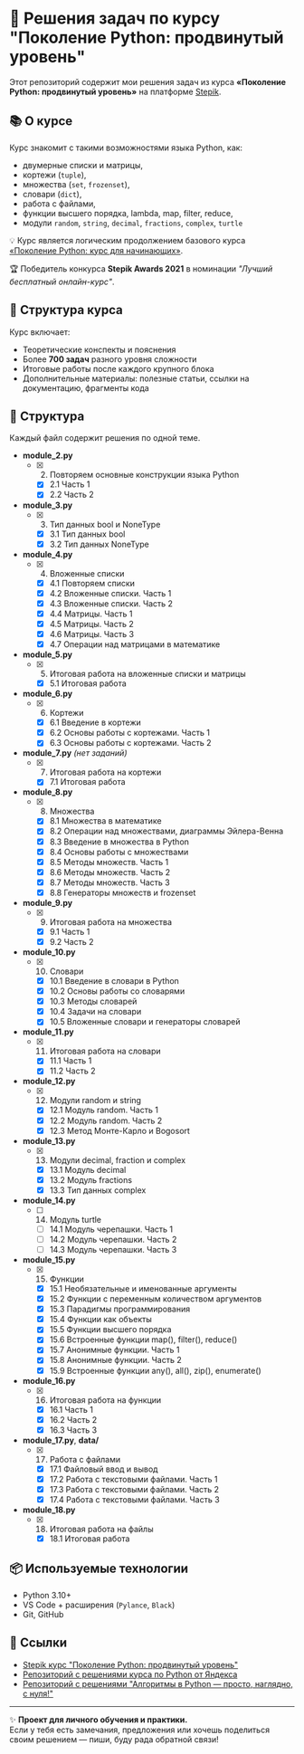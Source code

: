 # 🐍 Решения задач по курсу "Поколение Python: продвинутый уровень"

Этот репозиторий содержит мои решения задач из курса **«Поколение Python: продвинутый уровень»** на платформе [Stepik](https://stepik.org/course/68343/syllabus).

## 📚 О курсе

Курс знакомит с такими возможностями языка Python, как:

- двумерные списки и матрицы,
- кортежи (`tuple`),
- множества (`set`, `frozenset`),
- словари (`dict`),
- работа с файлами,
- функции высшего порядка, lambda, map, filter, reduce,
- модули `random`, `string`, `decimal`, `fractions`, `complex`, `turtle`

💡 Курс является логическим продолжением базового курса [«Поколение Python: курс для начинающих»](https://stepik.org/course/58852/).

🏆 Победитель конкурса **Stepik Awards 2021** в номинации *"Лучший бесплатный онлайн-курс"*.

## 🧠 Структура курса

Курс включает:

- Теоретические конспекты и пояснения
- Более **700 задач** разного уровня сложности
- Итоговые работы после каждого крупного блока
- Дополнительные материалы: полезные статьи, ссылки на документацию, фрагменты кода

## 🚀 Структура

Каждый файл содержит решения по одной теме.

- **module_2.py**  
  - [x] 2. Повторяем основные конструкции языка Python  
    - [x] 2.1 Часть 1  
    - [x] 2.2 Часть 2  

- **module_3.py**  
  - [x] 3. Тип данных bool и NoneType  
    - [x] 3.1 Тип данных bool  
    - [x] 3.2 Тип данных NoneType  

- **module_4.py**  
  - [x] 4. Вложенные списки  
    - [x] 4.1 Повторяем списки  
    - [x] 4.2 Вложенные списки. Часть 1  
    - [x] 4.3 Вложенные списки. Часть 2  
    - [x] 4.4 Матрицы. Часть 1  
    - [x] 4.5 Матрицы. Часть 2  
    - [x] 4.6 Матрицы. Часть 3  
    - [x] 4.7 Операции над матрицами в математике  

- **module_5.py**  
  - [x] 5. Итоговая работа на вложенные списки и матрицы  
    - [x] 5.1 Итоговая работа  

- **module_6.py**  
  - [x] 6. Кортежи  
    - [x] 6.1 Введение в кортежи  
    - [x] 6.2 Основы работы с кортежами. Часть 1  
    - [x] 6.3 Основы работы с кортежами. Часть 2  

- **module_7.py** *(нет заданий)*  
  - [x] 7. Итоговая работа на кортежи  
    - [x] 7.1 Итоговая работа  

- **module_8.py**  
  - [x] 8. Множества  
    - [x] 8.1 Множества в математике  
    - [x] 8.2 Операции над множествами, диаграммы Эйлера-Венна  
    - [x] 8.3 Введение в множества в Python  
    - [x] 8.4 Основы работы с множествами  
    - [x] 8.5 Методы множеств. Часть 1  
    - [x] 8.6 Методы множеств. Часть 2  
    - [x] 8.7 Методы множеств. Часть 3  
    - [x] 8.8 Генераторы множеств и frozenset  

- **module_9.py**  
  - [x] 9. Итоговая работа на множества  
    - [x] 9.1 Часть 1  
    - [x] 9.2 Часть 2  

- **module_10.py**  
  - [x] 10. Словари  
    - [x] 10.1 Введение в словари в Python  
    - [x] 10.2 Основы работы со словарями  
    - [x] 10.3 Методы словарей  
    - [x] 10.4 Задачи на словари  
    - [x] 10.5 Вложенные словари и генераторы словарей  

- **module_11.py**  
  - [x] 11. Итоговая работа на словари  
    - [x] 11.1 Часть 1  
    - [x] 11.2 Часть 2  

- **module_12.py**  
  - [x] 12. Модули random и string  
    - [x] 12.1 Модуль random. Часть 1  
    - [x] 12.2 Модуль random. Часть 2  
    - [x] 12.3 Метод Монте-Карло и Bogosort  

- **module_13.py**  
  - [x] 13. Модули decimal, fraction и complex  
    - [x] 13.1 Модуль decimal  
    - [x] 13.2 Модуль fractions  
    - [x] 13.3 Тип данных complex  

- **module_14.py**  
  - [ ] 14. Модуль turtle  
    - [ ] 14.1 Модуль черепашки. Часть 1  
    - [ ] 14.2 Модуль черепашки. Часть 2  
    - [ ] 14.3 Модуль черепашки. Часть 3  

- **module_15.py**  
  - [x] 15. Функции  
    - [x] 15.1 Необязательные и именованные аргументы  
    - [x] 15.2 Функции с переменным количеством аргументов  
    - [x] 15.3 Парадигмы программирования  
    - [x] 15.4 Функции как объекты  
    - [x] 15.5 Функции высшего порядка  
    - [x] 15.6 Встроенные функции map(), filter(), reduce()  
    - [x] 15.7 Анонимные функции. Часть 1  
    - [x] 15.8 Анонимные функции. Часть 2  
    - [x] 15.9 Встроенные функции any(), all(), zip(), enumerate()  

- **module_16.py**  
  - [x] 16. Итоговая работа на функции  
    - [x] 16.1 Часть 1  
    - [x] 16.2 Часть 2  
    - [x] 16.3 Часть 3  

- **module_17.py**, **data/**  
  - [x] 17. Работа с файлами  
    - [x] 17.1 Файловый ввод и вывод  
    - [x] 17.2 Работа с текстовыми файлами. Часть 1  
    - [x] 17.3 Работа с текстовыми файлами. Часть 2  
    - [x] 17.4 Работа с текстовыми файлами. Часть 3  

- **module_18.py**  
  - [x] 18. Итоговая работа на файлы  
    - [x] 18.1 Итоговая работа  

## 📦 Используемые технологии

- Python 3.10+
- VS Code + расширения (`Pylance`, `Black`)
- Git, GitHub

## 📎 Ссылки

- [Stepik курс "Поколение Python: продвинутый уровень"](https://stepik.org/course/68343/)
- [Репозиторий с решениями курса по Python от Яндекса](https://github.com/akraeva/yandex-handbook-python)
- [Репозиторий с решениями "Алгоритмы в Python — просто, наглядно, с нуля!"](https://github.com/akraeva/algorithms-python-course)

---

✨ **Проект для личного обучения и практики.**  
 Если у тебя есть замечания, предложения или хочешь поделиться своим решением — пиши, буду рада обратной связи!
